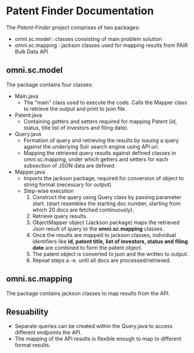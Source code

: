 # Patent Finder Documentation 

The *Patent-Finder* project comprises of two packages:
- omni.sc.model   : classes consisting of main problem solution 
- omni.sc.mapping : jackson classes used for mapping results from PAIR Bulk Data API

## omni.sc.model

The package contains four classes:
- Main.java 
  * The "main" class used to execute the code. Calls the Mapper class to retrieve the output and print to json file.
- Patent.java  
  * Containing getters and setters required for mapping Patent (id, status, title list of investors and filing date).
- Query.java 
  * Formation of query and retrieving the results by issuing a query against the underlying Solr search engine using API url. 
  * Mapping the retrieved query results against defined classes in omni.sc.mapping, under which getters and setters for each subsection of JSON data are defined.
- Mapper.java
  * Imports the jackson package, required for conversion of object to string format (necessary for output)
  * Step-wise execution
    1. Construct the query using Query class by passing parameter start. (start resembles the starting doc number, starting from which 20 docs are fetched continuously).
	2. Retrieve query results.
	3. ObjectMapper object (Jackson package) maps the retrieved Json result of query to the **omni.sc.mapping** classes.
	4. Once the results are mapped to jackson classes, individual identifiers like **id, patent title, list of investors, status and filing date** are combined to form the patent object. 
	5. The patent object is converted to json and the written to output. 
	6. Repeat steps a.-e. until all docs are processed/retrieved. 

## omni.sc.mapping

The package contains jackson classes to map results from the API.

## Resuability 

- Separate queries can be created within the Query.java to access different endpoints the API.
- The mapping of the API results is flexible enough to map to different format results. 


